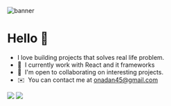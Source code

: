 ![banner](https://user-images.githubusercontent.com/62123454/216628064-7412e2dc-e26d-4825-8d7d-d97aa6700a17.png)


# Hello 👋

- I love building projects that solves real life problem.
- 🧠  I currently work with React and it frameworks
- 🤝  I'm open to collaborating on interesting projects.
- ✉️  You can contact me at [onadan45@gmail.com](mailto:onadan45@gmail.com)

<img src="https://github-profile-summary-cards.vercel.app/api/cards/profile-details?username=onadan&theme=dracula" />
<img src="https://github-readme-stats.vercel.app/api/top-langs/?username=onadan&layout=donut" />

<!--START_SECTION:waka-->
<!--END_SECTION:waka-->

